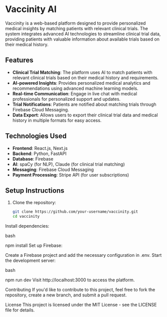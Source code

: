 # Vaccinity AI

Vaccinity is a web-based platform designed to provide personalized medical insights by matching patients with relevant clinical trials. The system integrates advanced AI technologies to streamline clinical trial data, providing patients with valuable information about available trials based on their medical history.

## Features
- **Clinical Trial Matching**: The platform uses AI to match patients with relevant clinical trials based on their medical history and requirements.
- **AI-powered Insights**: Provides personalized medical analytics and recommendations using advanced machine learning models.
- **Real-time Communication**: Engage in live chat with medical professionals for personalized support and updates.
- **Trial Notifications**: Patients are notified about matching trials through Firebase Cloud Messaging.
- **Data Export**: Allows users to export their clinical trial data and medical history in multiple formats for easy access.

## Technologies Used
- **Frontend**: React.js, Next.js
- **Backend**: Python, FastAPI
- **Database**: Firebase
- **AI**: spaCy (for NLP), Claude (for clinical trial matching)
- **Messaging**: Firebase Cloud Messaging
- **Payment Processing**: Stripe API (for user subscriptions)

## Setup Instructions

1. Clone the repository:
   ```bash
   git clone https://github.com/your-username/vaccinity.git
   cd vaccinity
Install dependencies:

bash

npm install
Set up Firebase:

Create a Firebase project and add the necessary configuration in .env.
Start the development server:

bash

npm run dev
Visit http://localhost:3000 to access the platform.

Contributing
If you'd like to contribute to this project, feel free to fork the repository, create a new branch, and submit a pull request.

License
This project is licensed under the MIT License - see the LICENSE file for details.
